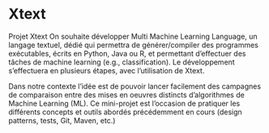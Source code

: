 # Xtext
Projet Xtext
On souhaite développer Multi Machine Learning Language, un langage textuel, dédié qui permettra de générer/compiler des programmes exécutables, écrits en Python, Java ou R, et permettant d’effectuer des tâches de machine learning (e.g., classification).
Le développement s’effectuera en plusieurs étapes, avec l’utilisation de Xtext.

Dans notre contexte l’idée est de pouvoir lancer facilement des campagnes de comparaison entre des mises en oeuvres distincts d’algorithmes de Machine Learning (ML). Ce mini-projet est l’occasion de pratiquer les différents concepts et outils abordés précédemment en cours (design patterns, tests, Git, Maven, etc.)
